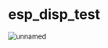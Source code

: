 # esp_disp_test
![unnamed](https://github.com/user-attachments/assets/3896c763-c946-47ac-9a65-8c4b79d6d98d)
